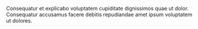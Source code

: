 Consequatur et explicabo voluptatem cupiditate dignissimos quae ut dolor. Consequatur accusamus facere debitis repudiandae amet ipsum voluptatem ut dolores.